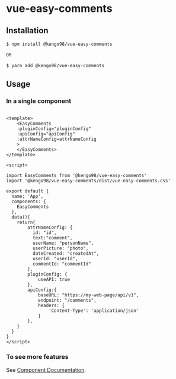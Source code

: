 # vue-easy-comments

## Installation

``` sh
$ npm install @kengo98/vue-easy-comments

OR

$ yarn add @kengo98/vue-easy-comments

```

## Usage

### In a single component
``` vue

<template>
    <EasyComments
    :pluginConfig="pluginConfig"
    :apiConfig="apiConfig"
    :attrNameConfig=attrNameConfig
    >
    </EasyComments>
</template>

<script>

import EasyComments from '@kengo98/vue-easy-comments'
import '@kengo98/vue-easy-comments/dist/vue-easy-comments.css'

export default {
  name: 'App',
  components: {
    EasyComments
  },
  data(){
    return{
        attrNameConfig: {
          id: "id",
          text:"comment", 
          userName: "personName",
          userPicture: "photo",
          dateCreated: "createdAt",
          userId: "userId",
          commentId: "commentId"
        },
        pluginConfig: {
            useAPI: true
        },
        apiConfig:{
            baseURL: "https://my-web-page/api/v1",
            endpoint: "/comments",
            headers: {
                'Content-Type': 'application/json'
            }
        },
    }
  }
}
</script>

```

### To see more features
See [Component Documentation](https://kengo98.github.io/vue-easy-comments/).
